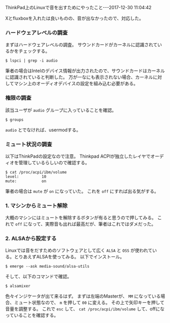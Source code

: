 ThinkPad上のLinuxで音を出すためにやったこと---2017-12-30 11:04:42

Xとfluxboxを入れたは良いものの、音が出なかったので、対応した。

### ハードウェアレベルの調査
まずはハードウェアレベルの調査。
サウンドカードがカーネルに認識されているかをチェックする。

```
$ lspci | grep -i audio
```

筆者の場合はIntelのデバイス情報が出力されたので、サウンドカードはカーネルに認識されていると判断した。
万が一なにも表示されない場合、カーネルに対してマシン上のオーディオデバイスの設定を組み込む必要がある。

### 権限の調査

該当ユーザが `audio` グループに入っていることを確認。

```
$ groups
```

`audio` とでなければ、usermodする。

### ミュート状況の調査

以下はThinkPadの設定なので注意。
Thinkpad ACPIが独立したレイヤでオーディオを管理しているらしいので確認する。

```
$ cat /proc/acpi/ibm/volume
level:          10
mute:           on
```

筆者の場合は `mute` が `on` になっていた。
これを `off` にすれば出る気がする。

### 1. マシンからミュート解除

大概のマシンにはミュートを解除するボタンが有ると思うので押してみる。
これで `off` になって、実際音も出れば最高だが、筆者はこれではダメだった。

### 2. ALSAから設定する
Linuxでは音をだすためのソフトウェアとして広く `ALSA` と `OSS` が使われている。とりあえずALSAを使ってみる。
以下でインストール。

```
$ emerge --ask media-sound/alsa-utils
```

そして、以下のコマンドで確認。

```
$ alsamixer
```

色々インジケータが出て来るはず。
まずは左端のMasterが、 `MM` になっている場合、ミュート状態なので、 `m` を押して `00` に変える。
その上で矢印キーを押して音量を調整する。
これで `esc` して、 `cat /proc/acpi/ibm/volume` して、offになっていることを確認する。
